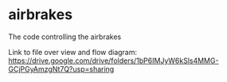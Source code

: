 # airbrakes
The code controlling the airbrakes

 Link to file over view and flow diagram:
 https://drive.google.com/drive/folders/1bP6IMJyW6kSls4MMG-GCjPGyAmzgNt7Q?usp=sharing
